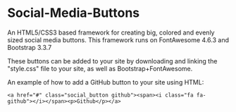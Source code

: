 # Social-Media-Buttons
An HTML5/CSS3 based framework for creating big, colored and evenly sized social media buttons.  This framework runs on FontAwesome 4.6.3 and Bootstrap 3.3.7

These buttons can be added to your site by downloading and linking the "style.css" file to your site, as well as Bootstrap+FontAwesome.

An example of how to add a GitHub button to your site using HTML:

 `<a href="#" class="social_button github"><span><i class="fa fa-github"></i></span><p>Github</p></a>`

